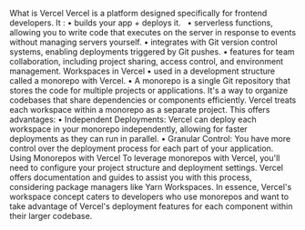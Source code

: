 
What is Vercel
Vercel is a platform designed specifically for frontend developers. It :
	•	builds your app + deploys it.  
	•	serverless functions, allowing you to write code that executes on the server in response to events without managing servers yourself.
	•	integrates with Git version control systems, enabling deployments triggered by Git pushes.
	•	features for team collaboration, including project sharing, access control, and environment management.
Workspaces in Vercel
	•	used in a development structure called a monorepo with Vercel.
	•	A monorepo is a single Git repository that stores the code for multiple projects or applications. It's a way to organize codebases that share dependencies or components efficiently.
Vercel treats each workspace within a monorepo as a separate project. This offers advantages:
	•	Independent Deployments: Vercel can deploy each workspace in your monorepo independently, allowing for faster deployments as they can run in parallel.
	•	Granular Control: You have more control over the deployment process for each part of your application.
Using Monorepos with Vercel
To leverage monorepos with Vercel, you'll need to configure your project structure and deployment settings. Vercel offers documentation and guides to assist you with this process, considering package managers like Yarn Workspaces.
In essence, Vercel's workspace concept caters to developers who use monorepos and want to take advantage of Vercel's deployment features for each component within their larger codebase.

